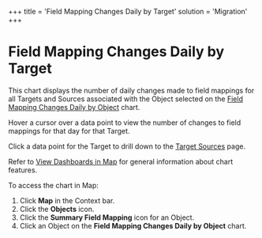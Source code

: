 +++
title = 'Field Mapping Changes Daily by Target'
solution = 'Migration'
+++

# Field Mapping Changes Daily by Target

This chart displays the number of daily changes made to field mappings
for all Targets and Sources associated with the Object selected on the
[Field Mapping Changes Daily by
Object](Field_Mapping_Changes_Daily_by_Object.htm) chart.

Hover a cursor over a data point to view the number of changes to field
mappings for that day for that Target.

Click a data point for the Target to drill down to the [Target
Sources](../Page_Desc/Target_Sources_H_Map.htm) page.

Refer to [View Dashboards in Map](View_Dashboards_in_Map.htm) for
general information about chart features.

To access the chart in Map:

1.  Click **Map** in the Context bar.
2.  Click the **Objects** icon.
3.  Click the **Summary Field Mapping** icon for an Object.
4.  Click an Object on the **Field Mapping Changes Daily by Object**
    chart.
